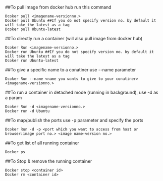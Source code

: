 ##To pull image from docker hub run this command

```
Dcoker pull <imagename-versionno.>
Docker pull Ubuntu ##If you do not specify version no. by default it will take the latest as a tag
Dcoker pull Ubuntu-latest
```

##To directly run a container (will also pull image from docker hub)

```
Dcoker Run <imagename-versionno.>
Docker run Ubuntu ##If you do not specify version no. by default it will take the latest as a tag
Dcoker run Ubuntu-latest
```
##To give a specific name to a conatiner use --name parameter
```
Dcoker Run --name <name you wants to give to your conatiner> <imagename-versionno.>
```
##To run a container in detached mode (running in background), use -d as a param

```
Dcoker Run -d <imagename-versionno.>
Docker run -d Ubuntu 
```

##To map/publish the ports use -p parameter and specify the ports
```
Dcoker Run -d -p <port which you want to access from host or browser:image port no.> <image name-version no.>
```
##To get list of all running container
```
Docker ps
```
##To Stop & remove the running container
```
Docker stop <container id>
Docker rm <container id>
```
